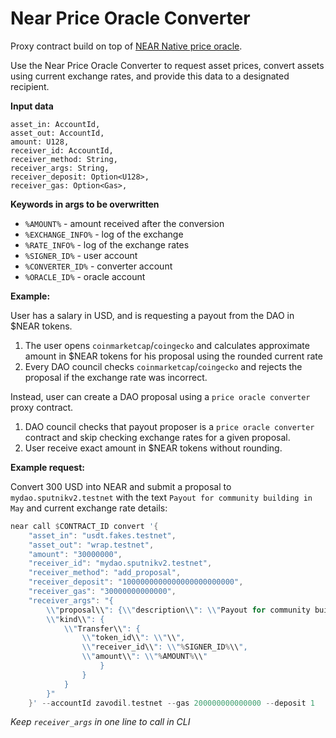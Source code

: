 Near Price Oracle Converter
===

Proxy contract build on top of [NEAR Native price oracle](https://github.com/NearDeFi/price-oracle).

Use the Near Price Oracle Converter to request asset prices, convert assets using current exchange rates, and provide this data to a designated recipient.

**Input data**

```
asset_in: AccountId,
asset_out: AccountId,
amount: U128,
receiver_id: AccountId,
receiver_method: String,
receiver_args: String,
receiver_deposit: Option<U128>,
receiver_gas: Option<Gas>,
```

**Keywords in args to be overwritten**

- `%AMOUNT%` - amount received after the conversion
- `%EXCHANGE_INFO%` - log of the exchange
- `%RATE_INFO%` - log of the exchange rates
- `%SIGNER_ID%` - user account 
- `%CONVERTER_ID%` - converter account
- `%ORACLE_ID%` - oracle account 

**Example:**

User has a salary in USD, and is requesting a payout from the DAO in $NEAR tokens.

1. The user opens `coinmarketcap`/`coingecko` and calculates approximate amount in $NEAR tokens for his proposal using the rounded current rate
2. Every DAO council checks `coinmarketcap`/`coingecko` and  rejects the proposal if the exchange rate was incorrect.

Instead, user can create a DAO proposal using a `price oracle converter` proxy contract.
1. DAO council checks that payout proposer is a `price oracle converter` contract and skip checking exchange rates for a given proposal.
2. User receive exact amount in $NEAR tokens without rounding.

**Example request:**

Convert 300 USD into NEAR and submit a proposal to `mydao.sputnikv2.testnet` with the text `Payout for community building in May` and current exchange rate details:
```rust
near call $CONTRACT_ID convert '{
    "asset_in": "usdt.fakes.testnet", 
    "asset_out": "wrap.testnet", 
    "amount": "30000000", 
    "receiver_id": "mydao.sputnikv2.testnet", 
    "receiver_method": "add_proposal", 
    "receiver_deposit": "1000000000000000000000000", 
    "receiver_gas": "30000000000000", 
    "receiver_args": "{
        \\"proposal\\": {\\"description\\": \\"Payout for community building in May (%EXCHANGE_INFO%)\\", 
        \\"kind\\": { 
            \\"Transfer\\": { 
                \\"token_id\\": \\"\\", 
                \\"receiver_id\\": \\"%SIGNER_ID%\\", 
                \\"amount\\": \\"%AMOUNT%\\" 
                    } 
                } 
            } 
        }" 
    }' --accountId zavodil.testnet --gas 200000000000000 --deposit 1
```
*Keep `receiver_args` in one line to call in CLI*